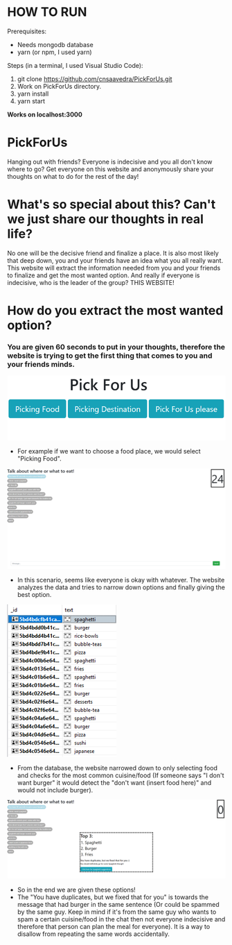 # HOW TO RUN
Prerequisites:
- Needs mongodb database
- yarn (or npm, I used yarn)

Steps (in a terminal, I used Visual Studio Code):
1. git clone https://github.com/cnsaavedra/PickForUs.git
3. Work on PickForUs directory.
4. yarn install
5. yarn start

**Works on localhost:3000**


# PickForUs
Hanging out with friends? Everyone is indecisive and you all don't know where to go? 
Get everyone on this website and anonymously share your thoughts on what to do for the rest of the day!

# What's so special about this? Can't we just share our thoughts in real life?
No one will be the decisive friend and finalize a place. It is also most likely that deep down, you and your friends have an idea what you all really want.
This website will extract the information needed from you and your friends to finalize and get the most wanted option.
And really if everyone is indecisive, who is the leader of the group? THIS WEBSITE!

# How do you extract the most wanted option?
### You are given 60 seconds to put in your thoughts, therefore the website is trying to get the first thing that comes to you and your friends minds.

![Image](./meta/foodexamples/mainmenu.png)
- For example if we want to choose a food place, we would select "Picking Food".
  

![Image](./meta/foodexamples/chatscreenfood.png)

- In this scenario, seems like everyone is okay with whatever. The website analyzes the data and tries to narrow down options and finally giving the best option.


![Image](./meta/foodexamples/databasefood.png)

- From the database, the website narrowed down to only selecting food and checks for the most common cuisine/food (If someone says "I don't want burger" it would detect the "don't want (insert food here)" and would not include burger).

![Image](./meta/foodexamples/suggestionfoodv2.png)
- So in the end we are given these options!
- The "You have duplicates, but we fixed that for you" is towards the message that had burger in the same sentence (Or could be spammed by the same guy. Keep in mind if it's from the same guy who wants to spam a certain cuisine/food in the chat then not everyone indecisive and therefore that person can plan the meal for everyone). It is a way to disallow from repeating the same words accidentally.
